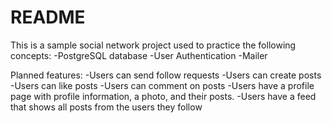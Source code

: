 # README

This is a sample social network project used to practice the following concepts:
-PostgreSQL database
-User Authentication
-Mailer

Planned features:
-Users can send follow requests
-Users can create posts
-Users can like posts
-Users can comment on posts
-Users have a profile page with profile information, a photo, and their posts.
-Users have a feed that shows all posts from the users they follow
